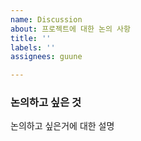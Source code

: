 ```yaml
---
name: Discussion
about: 프로젝트에 대한 논의 사항
title: ''
labels: ''
assignees: guune

---
```


### 논의하고 싶은 것
논의하고 싶은거에 대한 설명
